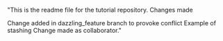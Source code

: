"This is the readme file for the tutorial 
repository. Changes made

Change added in dazzling_feature branch to provoke conflict
Example of stashing
Change made as collaborator."


